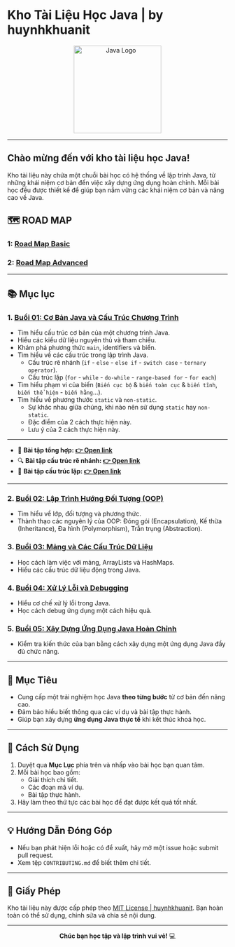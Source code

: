 # Kho Tài Liệu Học Java | by huynhkhuanit

<p align="center">
  <img src="https://upload.wikimedia.org/wikipedia/en/3/30/Java_programming_language_logo.svg" alt="Java Logo" width="200"/>
</p>

---

## Chào mừng đến với kho tài liệu học Java!

Kho tài liệu này chứa một chuỗi bài học có hệ thống về lập trình Java, từ những khái niệm cơ bản đến việc xây dựng ứng dụng hoàn chỉnh. Mỗi bài học đều được thiết kế để giúp bạn nắm vững các khái niệm cơ bản và nâng cao về Java.


## 🗺️ ROAD MAP

### 1: [Road Map Basic](./roadmap.md)
### 2: [Road Map Advanced](./roadmap-graph.md)

---

## 📚 Mục lục

### 1. [Buổi 01: Cơ Bản Java và Cấu Trúc Chương Trình](./Ly_Thuyet/Buoi01/Buoi01_JavaSyntax.md)
   - Tìm hiểu cấu trúc cơ bản của một chương trình Java.
   - Hiểu các kiểu dữ liệu nguyên thủ và tham chiếu.
   - Khám phá phương thức `main`, identifiers và biến.
   - Tìm hiểu về các cấu trúc trong lập trình Java.
      - Cấu trúc rẽ nhánh (`if` - `else` - `else if` - `switch case` - `ternary operator`).
      - Cấu trúc lặp (`for` - `while` - `do-while` - `range-based for` - `for each`)
   - Tìm hiểu phạm vi của biến (`Biến cục bộ` & `biến toàn cục` & `biến tĩnh`, `biến thể hiện` - `biến hằng`...).
   - Tìm hiểu về phương thước `static` và `non-static`.
      - Sự khác nhau giữa chúng, khi nào nên sử dụng `static` hay `non-static`.
      - Đặc điểm của 2 cách thực hiện này.
      - Lưu ý của 2 cách thực hiện này.
---
   - 📝 **Bài tập tổng hợp:  [👉 Open link](./Ly_Thuyet/Buoi01/BaiTap/Exercise.md)**
   - 🔍 **Bài tập cấu trúc rẽ nhánh:  [👉 Open link](./Ly_Thuyet/Buoi01/BaiTap/BT_CauTrucReNhanh.md)**
   - 🔄 **Bài tập cấu trúc lặp:  [👉 Open link](./Ly_Thuyet/Buoi01/BaiTap/BT_CauTrucLap.md)**
---

### 2. [Buổi 02: Lập Trình Hướng Đối Tượng (OOP)](LyThuyet/Buoi-02/OOPBasics.md)
   - Tìm hiểu về lớp, đối tượng và phương thức.
   - Thành thạo các nguyên lý của OOP: Đóng gói (Encapsulation), Kế thừa (Inheritance), Đa hình (Polymorphism), Trẫn trụng (Abstraction).

### 3. [Buổi 03: Mảng và Các Cấu Trúc Dữ Liệu](LyThuyet/Buoi-03/ArraysAndCollections.md)
   - Học cách làm việc với mảng, ArrayLists và HashMaps.
   - Hiểu các cấu trúc dữ liệu động trong Java.

### 4. [Buổi 04: Xử Lý Lỗi và Debugging](LyThuyet/Buoi-04/ErrorHandling.md)
   - Hiểu cơ chế xử lý lỗi trong Java.
   - Học cách debug ứng dụng một cách hiệu quả.

### 5. [Buổi 05: Xây Dựng Ứng Dụng Java Hoàn Chỉnh](LyThuyet/Buoi-05/CompleteApplication.md)
   - Kiểm tra kiến thức của bạn bằng cách xây dựng một ứng dụng Java đầy đủ chức năng.

---

## 🎯 Mục Tiêu
- Cung cấp một trải nghiệm học Java **theo từng bước** từ cơ bản đến nâng cao.
- Đảm bảo hiểu biết thông qua các ví dụ và bài tập thực hành.
- Giúp bạn xây dựng **ứng dụng Java thực tế** khi kết thúc khoá học.

---

## 🚀 Cách Sử Dụng
1. Duyệt qua **Mục Lục** phía trên và nhấp vào bài học bạn quan tâm.
2. Mỗi bài học bao gồm:
   - Giải thích chi tiết.
   - Các đoạn mã ví dụ.
   - Bài tập thực hành.
3. Hãy làm theo thứ tực các bài học để đạt được kết quả tốt nhất.

---

## 💡 Hướng Dẫn Đóng Góp
- Nếu bạn phát hiện lỗi hoặc có đề xuất, hãy mở một issue hoặc submit pull request.
- Xem tệp `CONTRIBUTING.md` để biết thêm chi tiết.

---

## 📄 Giấy Phép
Kho tài liệu này được cấp phép theo [MIT License | huynhkhuanit](https://github.com/huynhkhuanit/). Bạn hoàn toàn có thể sử dụng, chỉnh sửa và chia sẻ nội dung.

---

<p align="center">
  <strong>Chúc bạn học tập và lập trình vui vẻ!</strong> 💻
</p>
